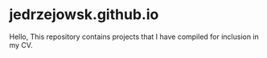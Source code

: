 # jedrzejowsk.github.io
Hello,
This repository contains projects that I have compiled for inclusion in my CV.